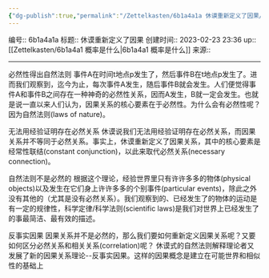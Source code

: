 ```yaml
---
{"dg-publish":true,"permalink":"/Zettelkasten/6b1a4a1a 休谟重新定义了因果/","dgPassFrontmatter":true}
---
```


编号:: 6b1a4a1a
标题:: 休谟重新定义了因果
创建时间:: 2023-02-23 23:36
up:: [[Zettelkasten/6b1a4a1 概率是什么\|6b1a4a1 概率是什么]]
来源:: 

---
必然性得出自然法则
事件A在时间t地点p发生了，然后事件B在t地点p发生了。进而我们观察到，迄今为止，每次事件A发生，随后事件B就会发生。人们便觉得事件A和事件B之间存在一种神奇的必然性关系，因而A发生，B就一定会发生。也就是说一直以来人们认为，因果关系的核心要素在于必然性。为什么会有必然性呢？因为自然法则(laws of nature)。

无法用经验证明存在必然关系
休谟说我们无法用经验证明存在必然关系，而因果关系并不等同于必然关系。事实上，休谟重新定义了因果关系，其中的核心要素是经常性联结(constant conjunction)，以此来取代必然关系(necessary connection)。

自然法则不是必然的
根据这个理论，经验世界里只有许许多多的物体(physical objects)以及发生在它们身上许许多多的个别事件(particular events)，除此之外没有其他的（尤其是没有必然关系）。我们观察到的、已经发生了的物体的运动是有一定的规律性，科学定律/科学法则(scientific laws)是我们对世界上已经发生了的事最简洁、最有效的描述。

反事实因果
因果关系并不是必然的，那么我们要如何重新定义因果关系呢？又要如何区分必然关系和相关关系(correlation)呢？
休谟式的自然法则解释理论者又发展了新的因果关系理论--反事实因果。这样的因果概念是建立在可能世界和相似性的基础上